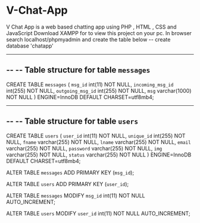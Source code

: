# V-Chat-App
V Chat App is a web based chatting app using PHP , HTML , CSS and JavaScript
Download XAMPP for to view this project on your pc.
In browser search localhost/phpmyadmin and create the table below
-- create database 'chatapp'

-- --------------------------------------------------------

--
-- Table structure for table `messages`
--

CREATE TABLE `messages` (
  `msg_id` int(11) NOT NULL,
  `incoming_msg_id` int(255) NOT NULL,
  `outgoing_msg_id` int(255) NOT NULL,
  `msg` varchar(1000) NOT NULL
) ENGINE=InnoDB DEFAULT CHARSET=utf8mb4;

-- --------------------------------------------------------

--
-- Table structure for table `users`
--

CREATE TABLE `users` (
  `user_id` int(11) NOT NULL,
  `unique_id` int(255) NOT NULL,
  `fname` varchar(255) NOT NULL,
  `lname` varchar(255) NOT NULL,
  `email` varchar(255) NOT NULL,
  `password` varchar(255) NOT NULL,
  `img` varchar(255) NOT NULL,
  `status` varchar(255) NOT NULL
) ENGINE=InnoDB DEFAULT CHARSET=utf8mb4;


ALTER TABLE `messages`
  ADD PRIMARY KEY (`msg_id`);

ALTER TABLE `users`
  ADD PRIMARY KEY (`user_id`);

ALTER TABLE `messages`
  MODIFY `msg_id` int(11) NOT NULL AUTO_INCREMENT;

ALTER TABLE `users`
  MODIFY `user_id` int(11) NOT NULL AUTO_INCREMENT;



